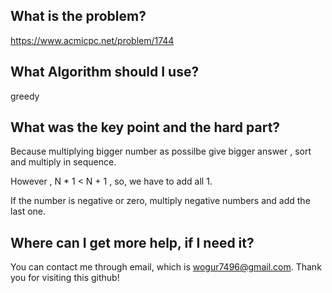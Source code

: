 ## What is the problem?

<https://www.acmicpc.net/problem/1744>

## What Algorithm should I use?

greedy

## What was the key point and the hard part?

Because multiplying bigger number as possilbe give bigger answer , sort and multiply in sequence.

However , N * 1 < N + 1 , so, we have to add all 1.

If the number is negative or zero, multiply negative numbers and add the last one.

## Where can I get more help, if I need it?

You can contact me through email, which is wogur7496@gmail.com.
Thank you for visiting this github!

